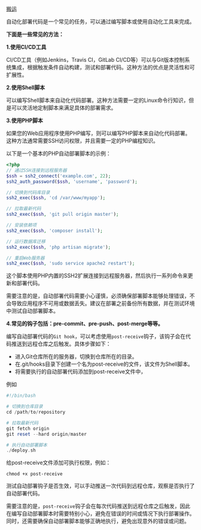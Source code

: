 [搬运](https://mp.weixin.qq.com/s/0pRQ9VG9opQ7rRDEq_uvWA)

自动化部署代码是一个常见的任务，可以通过编写脚本或使用自动化工具来完成。

**下面是一些常见的方法：**

**1.使用CI/CD工具**

CI/CD工具（例如Jenkins，Travis CI，GitLab CI/CD等）可以与Git版本控制系统集成，根据触发条件自动构建，测试和部署代码。这种方法的优点是灵活性和可扩展性。

**2.使用Shell脚本**

可以编写Shell脚本来自动化代码部署。这种方法需要一定的Linux命令行知识，但是可以灵活地定制脚本来满足具体的部署需求。



**3.使用PHP脚本**

如果您的Web应用程序使用PHP编写，则可以编写PHP脚本来自动化代码部署。这种方法通常需要SSH访问权限，并且需要一定的PHP编程知识。

以下是一个基本的PHP自动部署脚本的示例：

```php
<?php
// 通过SSH连接到远程服务器
$ssh = ssh2_connect('example.com', 22);
ssh2_auth_password($ssh, 'username', 'password');

// 切换到代码库目录
ssh2_exec($ssh, 'cd /var/www/myapp');

// 拉取最新代码
ssh2_exec($ssh, 'git pull origin master');

// 安装依赖项
ssh2_exec($ssh, 'composer install');

// 运行数据库迁移
ssh2_exec($ssh, 'php artisan migrate');

// 重启Web服务器
ssh2_exec($ssh, 'sudo service apache2 restart');
```

这个脚本使用PHP内置的SSH2扩展连接到远程服务器，然后执行一系列命令来更新和部署代码。

需要注意的是，自动部署代码需要小心谨慎，必须确保部署脚本能够处理错误，不会导致应用程序不可用或数据丢失。建议在部署之前备份所有数据，并在测试环境中测试自动部署脚本。



**4.常见的钩子包括：pre-commit、pre-push、post-merge等等。**

编写自动部署代码的`Git hook`，可以考虑使用`post-receive`钩子，该钩子会在代码推送到远程仓库之后触发。具体步骤如下：

- 进入Git仓库所在的服务器，切换到仓库所在的目录。
- 在.git/hooks目录下创建一个名为post-receive的文件，该文件为Shell脚本。
- 将需要执行的自动部署代码添加到post-receive文件中，

例如

```php
#!/bin/bash

# 切换到仓库目录
cd /path/to/repository

# 拉取最新代码
git fetch origin
git reset --hard origin/master

# 执行自动部署脚本
./deploy.sh
```

给post-receive文件添加可执行权限，例如：

```shell
chmod +x post-receive
```

测试自动部署钩子是否生效，可以手动推送一次代码到远程仓库，观察是否执行了自动部署代码。

需要注意的是，`post-receive`钩子会在每次代码推送到远程仓库之后触发，因此在编写自动部署脚本时需要特别小心，避免在错误的时间或情况下执行部署操作。同时，还需要确保自动部署脚本能够正确地执行，避免出现意外的错误或问题。